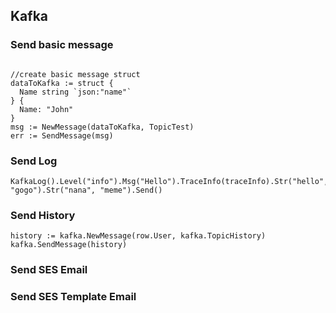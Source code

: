 ## Kafka

### Send basic message

```

//create basic message struct
dataToKafka := struct {
  Name string `json:"name"`
} {
  Name: "John"
}
msg := NewMessage(dataToKafka, TopicTest)
err := SendMessage(msg)

```

### Send Log

```
KafkaLog().Level("info").Msg("Hello").TraceInfo(traceInfo).Str("hello", "gogo").Str("nana", "meme").Send()

```

### Send History

```
history := kafka.NewMessage(row.User, kafka.TopicHistory)
kafka.SendMessage(history)

```

### Send SES Email

### Send SES Template Email

